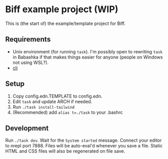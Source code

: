 # Biff example project (WIP)

This is (the start of) the example/template project for Biff.

## Requirements

 - Unix environment (for running `task`). I'm possibly open to rewriting `task` in
Babashka if that makes things easier for anyone (people on Windows not using
WSL?).
 - [clj](https://clojure.org/guides/getting_started)

## Setup

1. Copy config.edn.TEMPLATE to config.edn.
2. Edit `task` and update ARCH if needed.
3. Run `./task install-tailwind`
4. (Recommended) add `alias t=./task` to your .bashrc

## Development

Run `./task dev`. Wait for the `System started` message. Connect your editor to
nrepl port 7888. Files will be auto-eval'd whenever you save a file. Static
HTML and CSS files will also be regenerated on file save.
